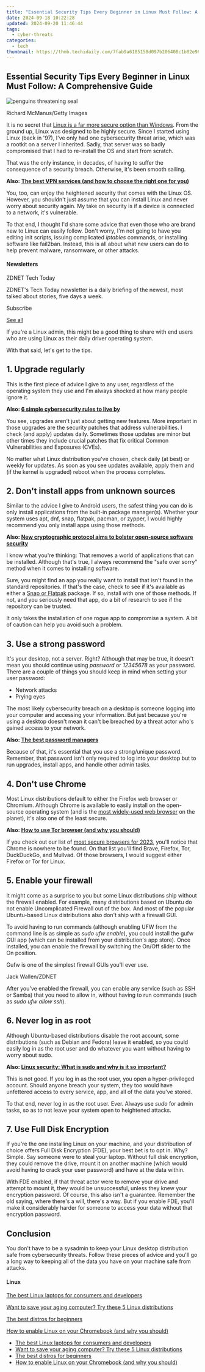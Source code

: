 ```yaml
---
title: "Essential Security Tips Every Beginner in Linux Must Follow: A Comprehensive Guide"
date: 2024-09-18 10:22:28
updated: 2024-09-20 11:46:44
tags:
  - cyber-threats
categories:
  - tech
thumbnail: https://thmb.techidaily.com/7fab9a6185158d097b206408c1b02e98fd2b514b00431bdf0c9ec5881d711d0e.jpg
---
```


## Essential Security Tips Every Beginner in Linux Must Follow: A Comprehensive Guide

![penguins threatening seal](https://www.zdnet.com/a/img/resize/fba2fa5404af40fd68488037c5567d5cacd23987/2023/10/09/e0ce6b74-3b82-43f7-9e95-363efe7bccc6/gettyimages-904833442.jpg?auto=webp&width=1280)

Richard McManus/Getty Images

It is no secret that [Linux is a far more secure option than Windows](https://www.zdnet.com/article/if-youre-looking-to-up-your-desktop-computer-security-linux-might-be-your-best-bet/). From the ground up, Linux was designed to be highly secure. Since I started using Linux (back in '97), I've only had one cybersecurity threat arise, which was a rootkit on a server I inherited. Sadly, that server was so badly compromised that I had to re-install the OS and start from scratch.

That was the only instance, in decades, of having to suffer the consequence of a security breach. Otherwise, it's been smooth sailing.

**Also:** [**The best VPN services (and how to choose the right one for you)**](https://www.zdnet.com/article/best-vpn/)

You, too, can enjoy the heightened security that comes with the Linux OS. However, you shouldn't just assume that you can install Linux and never worry about security again. My take on security is if a device is connected to a network, it's vulnerable. 

To that end, I thought I'd share some advice that even those who are brand new to Linux can easily follow. Don't worry, I'm not going to have you editing init scripts, issuing complicated _iptables_ commands, or installing software like fail2ban. Instead, this is all about what new users can do to help prevent malware, ransomware, or other attacks.

#### Newsletters

ZDNET Tech Today

ZDNET's Tech Today newsletter is a daily briefing of the newest, most talked about stories, five days a week.

 Subscribe

[See all](https://www.zdnet.com/newsletters/)

If you're a Linux admin, this might be a good thing to share with end users who are using Linux as their daily driver operating system.

With that said, let's get to the tips.

## 1\. Upgrade regularly

This is the first piece of advice I give to any user, regardless of the operating system they use and I'm always shocked at how many people ignore it.

**Also: [6 simple cybersecurity rules to live by](https://www.zdnet.com/article/6-simple-cybersecurity-rules-to-live-by/)**

You see, upgrades aren't just about getting new features. More important in those upgrades are the security patches that address vulnerabilities. I check (and apply) updates daily. Sometimes those updates are minor but other times they include crucial patches that fix critical Common Vulnerabilities and Exposures (CVEs). 

No matter what Linux distribution you've chosen, check daily (at best) or weekly for updates. As soon as you see updates available, apply them and (if the kernel is upgraded) reboot when the process completes.

## 2\. Don't install apps from unknown sources

Similar to the advice I give to Android users, the safest thing you can do is only install applications from the built-in package manager(s). Whether your system uses apt, dnf, snap, flatpak, pacman, or zypper, I would highly recommend you only install apps using those methods.

**Also: [New cryptographic protocol aims to bolster open-source software security](https://www.zdnet.com/article/new-cryptographic-protocol-aims-to-bolster-open-source-software-security/)**

I know what you're thinking: That removes a world of applications that can be installed. Although that's true, I always recommend the "safe over sorry" method when it comes to installing software.

Sure, you might find an app you really want to install that isn't found in the standard repositories. If that's the case, check to see if it's available as either a [Snap or Flatpak](https://www.zdnet.com/article/why-snap-and-flatpak-make-linux-a-better-os-for-the-average-user/) package. If so, install with one of those methods. If not, and you seriously need that app, do a bit of research to see if the repository can be trusted.

It only takes the installation of one rogue app to compromise a system. A bit of caution can help you avoid such a problem.

## 3\. Use a strong password

It's your desktop, not a server. Right? Although that may be true, it doesn't mean you should continue using _password_ or _12345678_ as your password. There are a couple of things you should keep in mind when setting your user password:

* Network attacks
* Prying eyes

The most likely cybersecurity breach on a desktop is someone logging into your computer and accessing your information. But just because you're using a desktop doesn't mean it can't be breached by a threat actor who's gained access to your network. 

**Also: [The best password managers](https://www.zdnet.com/article/best-password-manager/)**

Because of that, it's essential that you use a strong/unique password. Remember, that password isn't only required to log into your desktop but to run upgrades, install apps, and handle other admin tasks.

## 4\. Don't use Chrome

Most Linux distributions default to either the Firefox web browser or Chromium. Although Chrome is available to easily install on the open-source operating system (and is the [most widely-used web browser](https://www.zdnet.com/home-and-office/networking/chrome-is-obviously-the-top-browser-but-you-wont-believe-whats-2/) on the planet), it's also one of the least secure. 

**Also: [How to use Tor browser (and why you should)](https://www.zdnet.com/article/how-to-use-tor-browser-and-why-you-should/)**

If you check out our list of [most secure browsers for 2023](https://www.zdnet.com/article/best-browser-for-privacy/), you'll notice that Chrome is nowhere to be found. On that list you'll find Brave, Firefox, Tor, DuckDuckGo, and Mullvad. Of those browsers, I would suggest either Firefox or Tor for Linux. 

## 5\. Enable your firewall

It might come as a surprise to you but some Linux distributions ship without the firewall enabled. For example, many distributions based on Ubuntu do not enable Uncomplicated Firewall out of the box. And most of the popular Ubuntu-based Linux distributions also don't ship with a firewall GUI. 

To avoid having to run commands (although enabling UFW from the command line is as simple as _sudo ufw enable_), you could install the gufw GUI app (which can be installed from your distribution's app store). Once installed, you can enable the firewall by switching the On/Off slider to the On position.

Gufw is one of the simplest firewall GUIs you'll ever use.

Jack Wallen/ZDNET

After you've enabled the firewall, you can enable any service (such as SSH or Samba) that you need to allow in, without having to run commands (such as _sudo ufw allow ssh_). 

## 6\. Never log in as root

Although Ubuntu-based distributions disable the root account, some distributions (such as Debian and Fedora) leave it enabled, so you could easily log in as the root user and do whatever you want without having to worry about sudo. 

**Also: [Linux security: What is sudo and why is it so important?](https://www.zdnet.com/article/why-sudo-is-so-important-in-linux-and-how-to-use-it/)**

This is not good. If you log in as the root user, you open a hyper-privileged account. Should anyone breach your system, they too would have unfettered access to every service, app, and all of the data you've stored.

To that end, never log in as the root user. Ever. Always use _sudo_ for admin tasks, so as to not leave your system open to heightened attacks.

## 7\. Use Full Disk Encryption

If you're the one installing Linux on your machine, and your distribution of choice offers Full Disk Encryption (FDE), your best bet is to opt in. Why? Simple. Say someone were to steal your laptop. Without full disk encryption, they could remove the drive, mount it on another machine (which would avoid having to crack your user password) and have at the data within.

With FDE enabled, if that threat actor were to remove your drive and attempt to mount it, they would be unsuccessful, unless they knew your encryption password. Of course, this also isn't a guarantee. Remember the old saying, where there's a will, there's a way. But if you enable FDE, you'll make it considerably harder for someone to access your data without that encryption password.

## Conclusion

You don't have to be a sysadmin to keep your Linux desktop distribution safe from cybersecurity threats. Follow these pieces of advice and you'll go a long way to keeping all of the data you have on your machine safe from attacks.

#### Linux

[The best Linux laptops for consumers and developers](https://www.zdnet.com/article/best-linux-laptop/ "The best Linux laptops for consumers and developers")

[Want to save your aging computer? Try these 5 Linux distributions](https://www.zdnet.com/article/want-to-save-your-old-computer-try-these-5-linux-distributions/ "Want to save your aging computer? Try these 5 Linux distributions")

[The best distros for beginners](https://www.zdnet.com/article/best-linux-desktops-for-beginners/ "The best distros for beginners")

[How to enable Linux on your Chromebook (and why you should)](https://www.zdnet.com/article/how-to-enable-linux-on-your-chromebook-and-why-you-should/ "How to enable Linux on your Chromebook (and why you should)")

* [The best Linux laptops for consumers and developers](https://www.zdnet.com/article/best-linux-laptop/ "The best Linux laptops for consumers and developers")
* [Want to save your aging computer? Try these 5 Linux distributions](https://www.zdnet.com/article/want-to-save-your-old-computer-try-these-5-linux-distributions/ "Want to save your aging computer? Try these 5 Linux distributions")
* [The best distros for beginners](https://www.zdnet.com/article/best-linux-desktops-for-beginners/ "The best distros for beginners")
* [How to enable Linux on your Chromebook (and why you should)](https://www.zdnet.com/article/how-to-enable-linux-on-your-chromebook-and-why-you-should/ "How to enable Linux on your Chromebook (and why you should)")

<ins class="adsbygoogle"
     style="display:block"
     data-ad-format="autorelaxed"
     data-ad-client="ca-pub-7571918770474297"
     data-ad-slot="1223367746"></ins>



<ins class="adsbygoogle"
     style="display:block"
     data-ad-client="ca-pub-7571918770474297"
     data-ad-slot="8358498916"
     data-ad-format="auto"
     data-full-width-responsive="true"></ins>
